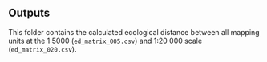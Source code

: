 ## Outputs

This folder contains the calculated ecological distance between all mapping units at the 1:5000 (`ed_matrix_005.csv`) and 1:20 000 scale (`ed_matrix_020.csv`). 
